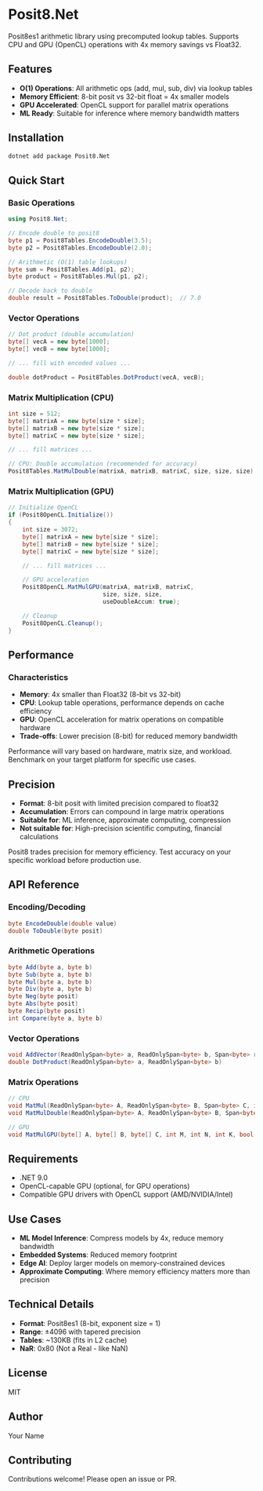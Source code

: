 # Posit8.Net

Posit8es1 arithmetic library using precomputed lookup tables. Supports CPU and GPU (OpenCL) operations with 4x memory savings vs Float32.

## Features

- **O(1) Operations**: All arithmetic ops (add, mul, sub, div) via lookup tables
- **Memory Efficient**: 8-bit posit vs 32-bit float = 4x smaller models
- **GPU Accelerated**: OpenCL support for parallel matrix operations
- **ML Ready**: Suitable for inference where memory bandwidth matters

## Installation

```bash
dotnet add package Posit8.Net
```

## Quick Start

### Basic Operations

```csharp
using Posit8.Net;

// Encode double to posit8
byte p1 = Posit8Tables.EncodeDouble(3.5);
byte p2 = Posit8Tables.EncodeDouble(2.0);

// Arithmetic (O(1) table lookups)
byte sum = Posit8Tables.Add(p1, p2);
byte product = Posit8Tables.Mul(p1, p2);

// Decode back to double
double result = Posit8Tables.ToDouble(product);  // 7.0
```

### Vector Operations

```csharp
// Dot product (double accumulation)
byte[] vecA = new byte[1000];
byte[] vecB = new byte[1000];

// ... fill with encoded values ...

double dotProduct = Posit8Tables.DotProduct(vecA, vecB);
```

### Matrix Multiplication (CPU)

```csharp
int size = 512;
byte[] matrixA = new byte[size * size];
byte[] matrixB = new byte[size * size];
byte[] matrixC = new byte[size * size];

// ... fill matrices ...

// CPU: Double accumulation (recommended for accuracy)
Posit8Tables.MatMulDouble(matrixA, matrixB, matrixC, size, size, size);
```

### Matrix Multiplication (GPU)

```csharp
// Initialize OpenCL
if (Posit8OpenCL.Initialize())
{
    int size = 3072;
    byte[] matrixA = new byte[size * size];
    byte[] matrixB = new byte[size * size];
    byte[] matrixC = new byte[size * size];

    // ... fill matrices ...

    // GPU acceleration
    Posit8OpenCL.MatMulGPU(matrixA, matrixB, matrixC,
                           size, size, size,
                           useDoubleAccum: true);

    // Cleanup
    Posit8OpenCL.Cleanup();
}
```

## Performance

### Characteristics

- **Memory**: 4x smaller than Float32 (8-bit vs 32-bit)
- **CPU**: Lookup table operations, performance depends on cache efficiency
- **GPU**: OpenCL acceleration for matrix operations on compatible hardware
- **Trade-offs**: Lower precision (8-bit) for reduced memory bandwidth

Performance will vary based on hardware, matrix size, and workload. Benchmark on your target platform for specific use cases.

## Precision

- **Format**: 8-bit posit with limited precision compared to float32
- **Accumulation**: Errors can compound in large matrix operations
- **Suitable for**: ML inference, approximate computing, compression
- **Not suitable for**: High-precision scientific computing, financial calculations

Posit8 trades precision for memory efficiency. Test accuracy on your specific workload before production use.

## API Reference

### Encoding/Decoding

```csharp
byte EncodeDouble(double value)
double ToDouble(byte posit)
```

### Arithmetic Operations

```csharp
byte Add(byte a, byte b)
byte Sub(byte a, byte b)
byte Mul(byte a, byte b)
byte Div(byte a, byte b)
byte Neg(byte posit)
byte Abs(byte posit)
byte Recip(byte posit)
int Compare(byte a, byte b)
```

### Vector Operations

```csharp
void AddVector(ReadOnlySpan<byte> a, ReadOnlySpan<byte> b, Span<byte> result)
double DotProduct(ReadOnlySpan<byte> a, ReadOnlySpan<byte> b)
```

### Matrix Operations

```csharp
// CPU
void MatMul(ReadOnlySpan<byte> A, ReadOnlySpan<byte> B, Span<byte> C, int m, int k, int n)
void MatMulDouble(ReadOnlySpan<byte> A, ReadOnlySpan<byte> B, Span<byte> C, int m, int k, int n)

// GPU
void MatMulGPU(byte[] A, byte[] B, byte[] C, int M, int N, int K, bool useDoubleAccum)
```

## Requirements

- .NET 9.0
- OpenCL-capable GPU (optional, for GPU operations)
- Compatible GPU drivers with OpenCL support (AMD/NVIDIA/Intel)

## Use Cases

- **ML Model Inference**: Compress models by 4x, reduce memory bandwidth
- **Embedded Systems**: Reduced memory footprint
- **Edge AI**: Deploy larger models on memory-constrained devices
- **Approximate Computing**: Where memory efficiency matters more than precision

## Technical Details

- **Format**: Posit8es1 (8-bit, exponent size = 1)
- **Range**: ±4096 with tapered precision
- **Tables**: ~130KB (fits in L2 cache)
- **NaR**: 0x80 (Not a Real - like NaN)

## License

MIT

## Author

Your Name

## Contributing

Contributions welcome! Please open an issue or PR.
